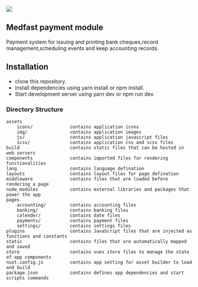 ![](/home/lucy/Downloads/medfast_1.html.png) 

Medfast payment module
------------
Payment system for issuing and printing bank cheques,record management,scheduling events and keep accounting records.


Installation
------------

- clone this repository.
- install dependencies using yarn install or npm install.
- Start development server using yarn dev or npm run dev.

### Directory Structure

```
assets
    icons/              contains application icons 
    img/                contains application images 
    js/                 contains application javascript files
    scss/               contains application css and scss files    
build                   contains static files that can be hosted in web servers
components              contains imported files for rendering functionalities
lang                    contains language defination
layouts                 contains layout files for page defination
middleware              contains files that are loaded before rendering a page
node_modules            contains external libraries and packages that power the app
pages
    accounting/         contains accounting files
    banking/            contains banking files
    calender/           contains date files
    payments/           contains payment files
    settings/           contains settings files
plugins                 contains JavaScript files that are injected as functions and constants
static                  contains files that are automatically mapped and saved
store                   contains vuex store files to manage the state of app components
nuxt.config.js          contains app setting for asset builder to load and build
package.json            contains defines app dependencies and start scripts commands

```
 